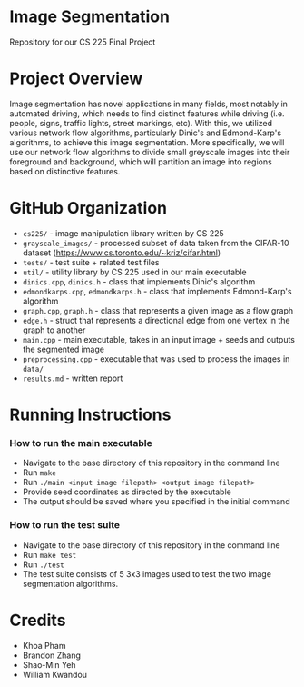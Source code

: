 # Image Segmentation
Repository for our CS 225 Final Project

# Project Overview

Image segmentation has novel applications in many fields, most notably in automated driving, which needs to find distinct features while driving (i.e. people, signs, traffic lights, street markings, etc). With this, we utilized various network flow algorithms, particularly Dinic's and Edmond-Karp's algorithms, to achieve this image segmentation. More specifically, we will use our network flow algorithms to divide small greyscale images into their foreground and background, which will partition an image into regions based on distinctive features. 

# GitHub Organization
* `cs225/` - image manipulation library written by CS 225
* `grayscale_images/` - processed subset of data taken from the CIFAR-10 dataset (https://www.cs.toronto.edu/~kriz/cifar.html)
* `tests/` - test suite + related test files
* `util/` - utility library by CS 225 used in our main executable
* `dinics.cpp`, `dinics.h` - class that implements Dinic's algorithm
* `edmondkarps.cpp`, `edmondkarps.h` - class that implements Edmond-Karp's algorithm
* `graph.cpp`, `graph.h` - class that represents a given image as a flow graph
* `edge.h` - struct that represents a directional edge from one vertex in the graph to another
* `main.cpp` - main executable, takes in an input image + seeds and outputs the segmented image
* `preprocessing.cpp` - executable that was used to process the images in `data/`
* `results.md` - written report

# Running Instructions

### How to run the main executable
* Navigate to the base directory of this repository in the command line
* Run `make`
* Run `./main <input image filepath> <output image filepath>`
* Provide seed coordinates as directed by the executable
* The output should be saved where you specified in the initial command

### How to run the test suite
* Navigate to the base directory of this repository in the command line
* Run `make test`
* Run `./test`
* The test suite consists of 5 3x3 images used to test the two image segmentation algorithms.

# Credits
* Khoa Pham
* Brandon Zhang
* Shao-Min Yeh
* William Kwandou
